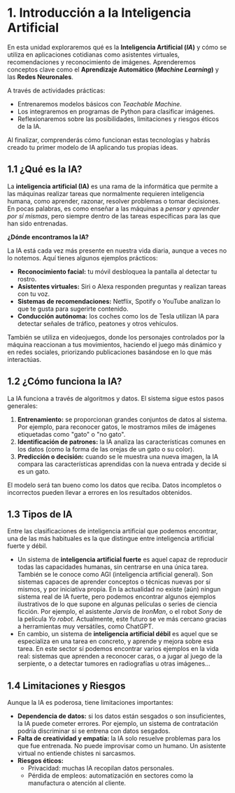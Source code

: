 # 1. Introducción a la Inteligencia Artificial

En esta unidad exploraremos qué es la **Inteligencia Artificial (*IA*)** y cómo se utiliza en aplicaciones cotidianas como asistentes virtuales, recomendaciones y reconocimiento de imágenes. Aprenderemos conceptos clave como el **Aprendizaje Automático (*Machine Learning*)** y las **Redes Neuronales**.

A través de actividades prácticas:
* Entrenaremos modelos básicos con *Teachable Machine*.
* Los integraremos en programas de Python para clasificar imágenes.
* Reflexionaremos sobre las posibilidades, limitaciones y riesgos éticos de la IA.
  
Al finalizar, comprenderás cómo funcionan estas tecnologías y habrás creado tu primer modelo de IA aplicando tus propias ideas.

## 1.1 ¿Qué es la IA?

La **inteligencia artificial (IA)** es una rama de la informática que permite a las máquinas realizar tareas que normalmente requieren inteligencia humana, como aprender, razonar, resolver problemas o tomar decisiones. En pocas palabras, es como enseñar a las máquinas a *pensar y aprender por sí mismas*, pero siempre dentro de las tareas específicas para las que han sido entrenadas.

**¿Dónde encontramos la IA?**

La IA está cada vez más presente en nuestra vida diaria, aunque a veces no lo notemos. Aquí tienes algunos ejemplos prácticos:

* **Reconocimiento facial:** tu móvil desbloquea la pantalla al detectar tu rostro.
* **Asistentes virtuales:** Siri o Alexa responden preguntas y realizan tareas con tu voz.
* **Sistemas de recomendaciones:** Netflix, Spotify o YouTube analizan lo que te gusta para sugerirte contenido.
* **Conducción autónoma:** los coches como los de Tesla utilizan IA para detectar señales de tráfico, peatones y otros vehículos.

También se utiliza en videojuegos, donde los personajes controlados por la máquina reaccionan a tus movimientos, haciendo el juego más dinámico y en redes sociales, priorizando publicaciones basándose en lo que más interactúas.

## 1.2 ¿Cómo funciona la IA?

La IA funciona a través de algoritmos y datos. El sistema sigue estos pasos generales:

1. **Entrenamiento:** se proporcionan grandes conjuntos de datos al sistema. Por ejemplo, para reconocer gatos, le mostramos miles de imágenes etiquetadas como "gato" o "no gato".
2. **Identificación de patrones:** la IA analiza las características comunes en los datos (como la forma de las orejas de un gato o su color).
3. **Predicción o decisión:** cuando se le muestra una nueva imagen, la IA compara las características aprendidas con la nueva entrada y decide si es un gato.

El modelo será tan bueno como los datos que reciba. Datos incompletos o incorrectos pueden llevar a errores en los resultados obtenidos.

## 1.3 Tipos de IA

Entre las clasificaciones de inteligencia artificial que podemos encontrar, una de las más habituales es la que distingue entre inteligencia artificial fuerte y débil.

* Un sistema de **inteligencia artificial fuerte** es aquel capaz de reproducir todas las capacidades humanas, sin centrarse en una única tarea. También se le conoce como AGI (inteligencia artificial general). Son sistemas capaces de aprender conceptos o técnicas nuevas por sí mismos, y por iniciativa propia. En la actualidad no existe (aún) ningun sistema real de IA fuerte, pero podemos encontrar algunos ejemplos ilustrativos de lo que supone en algunas películas o series de ciencia ficción. Por ejemplo, el asistente *Jarvis* de *IronMan*, o el robot *Sony* de la película *Yo robot*. Actualmente, este futuro se ve más cercano gracias a herramientas muy versátiles, como ChatGPT.
* En cambio, un sistema de **inteligencia artificial débil** es aquel que se especializa en una tarea en concreto, y aprende y mejora sobre esa tarea. En este sector sí podemos encontrar varios ejemplos en la vida real: sistemas que aprenden a reconocer caras, o a jugar al juego de la serpiente, o a detectar tumores en radiografías u otras imágenes...

## 1.4 Limitaciones y Riesgos

Aunque la IA es poderosa, tiene limitaciones importantes:

* **Dependencia de datos:** si los datos están sesgados o son insuficientes, la IA puede cometer errores. Por ejemplo, un sistema de contratación podría discriminar si se entrena con datos sesgados.
* **Falta de creatividad y empatía:** la IA solo resuelve problemas para los que fue entrenada. No puede improvisar como un humano. Un asistente virtual no entiende chistes ni sarcasmos.
* **Riesgos éticos:** 
    * Privacidad: muchas IA recopilan datos personales.
    * Pérdida de empleos: automatización en sectores como la manufactura o atención al cliente.


